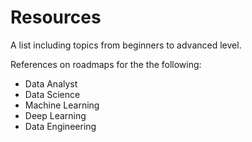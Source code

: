 # Resources

A list including topics from beginners to advanced level.

References on roadmaps for the the following:

- Data Analyst
- Data Science
- Machine Learning
- Deep Learning
- Data Engineering

